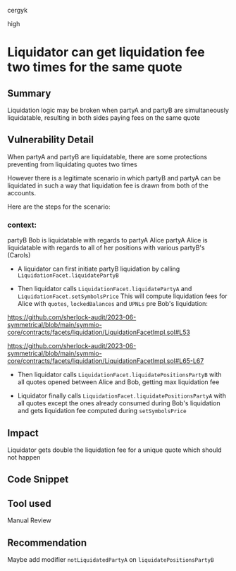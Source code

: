 cergyk

high

# Liquidator can get liquidation fee two times for the same quote

## Summary
Liquidation logic may be broken when partyA and partyB are simultaneously liquidatable, resulting in both sides paying fees on the same quote

## Vulnerability Detail
When partyA and partyB are liquidatable, there are some protections preventing from liquidating quotes two times

However there is a legitimate scenario in which partyB and partyA can be liquidated in such a way that liquidation fee is drawn from both of the accounts.

Here are the steps for the scenario:

### context:
partyB Bob is liquidatable with regards to partyA Alice
partyA Alice is liquidatable with regards to all of her positions with various partyB's (Carols)

- A liquidator can first initiate partyB liquidation by calling `LiquidationFacet.liquidatePartyB`

- Then liquidator calls `LiquidationFacet.liquidatePartyA` and `LiquidationFacet.setSymbolsPrice`
This will compute liquidation fees for Alice with `quotes`, `lockedBalances` and `UPNLs` pre Bob's liquidation:

https://github.com/sherlock-audit/2023-06-symmetrical/blob/main/symmio-core/contracts/facets/liquidation/LiquidationFacetImpl.sol#L53

https://github.com/sherlock-audit/2023-06-symmetrical/blob/main/symmio-core/contracts/facets/liquidation/LiquidationFacetImpl.sol#L65-L67

- Then liquidator calls `LiquidationFacet.liquidatePositionsPartyB` with all quotes opened between Alice and Bob, getting max liquidation fee

- Liquidator finally calls `LiquidationFacet.liquidatePositionsPartyA` with all quotes except the ones already consumed during Bob's liquidation and gets liquidation fee computed during `setSymbolsPrice`

## Impact
Liquidator gets double the liquidation fee for a unique quote which should not happen

## Code Snippet

## Tool used

Manual Review

## Recommendation
Maybe add modifier `notLiquidatedPartyA` on `liquidatePositionsPartyB`
